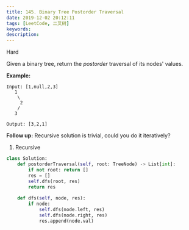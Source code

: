 ```yaml
---
title: 145. Binary Tree Postorder Traversal
date: 2019-12-02 20:12:11
tags: [LeetCode, 二叉树]
keywords:
description:
---
```


Hard

Given a binary tree, return the *postorder* traversal of its nodes' values.

**Example:**

```
Input: [1,null,2,3]
   1
    \
     2
    /
   3

Output: [3,2,1]
```

**Follow up:** Recursive solution is trivial, could you do it iteratively?

<!--more-->

1. Recursive

```python
class Solution:
    def postorderTraversal(self, root: TreeNode) -> List[int]:
        if not root: return []
        res = []
        self.dfs(root, res)
        return res
    
    def dfs(self, node, res):
        if node:
            self.dfs(node.left, res)
            self.dfs(node.right, res)
            res.append(node.val)
```


